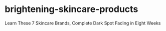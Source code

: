 # brightening-skincare-products
Learn These 7 Skincare Brands, Complete Dark Spot Fading in Eight Weeks
